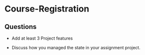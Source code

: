 # Course-Registration

## Questions

- Add at least 3 Project features

- Discuss how you managed the state in your assignment project.
